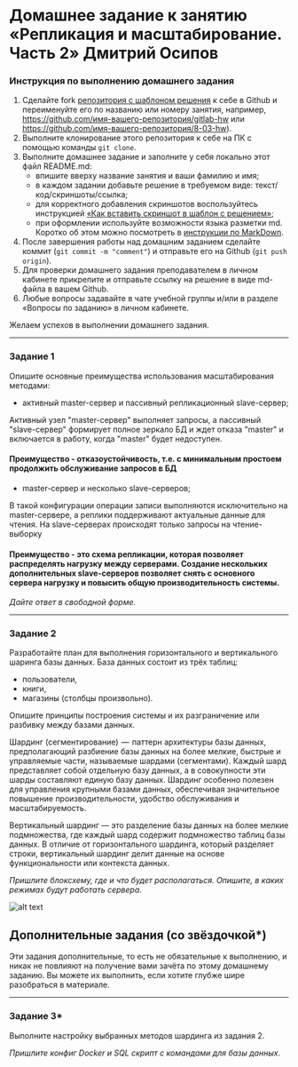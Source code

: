 # Домашнее задание к занятию «Репликация и масштабирование. Часть 2» Дмитрий Осипов

### Инструкция по выполнению домашнего задания

1. Сделайте fork [репозитория c шаблоном решения](https://github.com/netology-code/sys-pattern-homework) к себе в Github и переименуйте его по названию или номеру занятия, например, https://github.com/имя-вашего-репозитория/gitlab-hw или https://github.com/имя-вашего-репозитория/8-03-hw).
2. Выполните клонирование этого репозитория к себе на ПК с помощью команды `git clone`.
3. Выполните домашнее задание и заполните у себя локально этот файл README.md:
   - впишите вверху название занятия и ваши фамилию и имя;
   - в каждом задании добавьте решение в требуемом виде: текст/код/скриншоты/ссылка;
   - для корректного добавления скриншотов воспользуйтесь инструкцией [«Как вставить скриншот в шаблон с решением»](https://github.com/netology-code/sys-pattern-homework/blob/main/screen-instruction.md);
   - при оформлении используйте возможности языка разметки md. Коротко об этом можно посмотреть в [инструкции по MarkDown](https://github.com/netology-code/sys-pattern-homework/blob/main/md-instruction.md).
4. После завершения работы над домашним заданием сделайте коммит (`git commit -m "comment"`) и отправьте его на Github (`git push origin`).
5. Для проверки домашнего задания преподавателем в личном кабинете прикрепите и отправьте ссылку на решение в виде md-файла в вашем Github.
6. Любые вопросы задавайте в чате учебной группы и/или в разделе «Вопросы по заданию» в личном кабинете.

Желаем успехов в выполнении домашнего задания.

---

### Задание 1

Опишите основные преимущества использования масштабирования методами:

- активный master-сервер и пассивный репликационный slave-сервер; 


Активный узел "master-сервер" выполняет запросы, а пассивный "slave-сервер" формирует полное зеркало БД и ждет отказа "master" и включается в работу, когда "master" будет недоступен. 
#### Преимущество - отказоустойчивость, т.е. с минимальным простоем продолжить обслуживание запросов в БД

- master-сервер и несколько slave-серверов;

В такой конфигурации операции записи выполняются исключительно на master-сервере, а реплики поддерживают актуальные данные для чтения. На slave-серверах происходят только запросы на чтение-выборку

#### Преимущество - это схема репликации, которая позволяет распределять нагрузку между серверами. Создание нескольких дополнительных slave-серверов позволяет снять с основного сервера нагрузку и повысить общую производительность системы.


*Дайте ответ в свободной форме.*

---

### Задание 2


Разработайте план для выполнения горизонтального и вертикального шаринга базы данных. База данных состоит из трёх таблиц: 

- пользователи, 
- книги, 
- магазины (столбцы произвольно). 

Опишите принципы построения системы и их разграничение или разбивку между базами данных.

Шардинг (сегментирование)  —  паттерн архитектуры базы данных, предполагающий разбиение базы данных на более мелкие, быстрые и управляемые части, называемые шардами (сегментами). Каждый шард представляет собой отдельную базу данных, а в совокупности эти шарды составляют единую базу данных. Шардинг особенно полезен для управления крупными базами данных, обеспечивая значительное повышение производительности, удобство обслуживания и масштабируемость.

Вертикальный шардинг — это разделение базы данных на более мелкие подмножества, где каждый шард содержит подмножество таблиц базы данных. В отличие от горизонтального шардинга, который разделяет строки, вертикальный шардинг делит данные на основе функциональности или контекста данных.


*Пришлите блоксхему, где и что будет располагаться. Опишите, в каких режимах будут работать сервера.* 


![alt text](https://github.com/shamantmn/sdb-homeworks/blob/main/resources/12-07-02.png)

## Дополнительные задания (со звёздочкой*)
Эти задания дополнительные, то есть не обязательные к выполнению, и никак не повлияют на получение вами зачёта по этому домашнему заданию. Вы можете их выполнить, если хотите глубже шире разобраться в материале.

---
### Задание 3*

Выполните настройку выбранных методов шардинга из задания 2.

*Пришлите конфиг Docker и SQL скрипт с командами для базы данных*.
